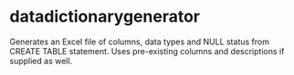 # datadictionarygenerator
Generates an Excel file of columns, data types and NULL status from CREATE TABLE statement. Uses pre-existing columns and descriptions if supplied as well.

